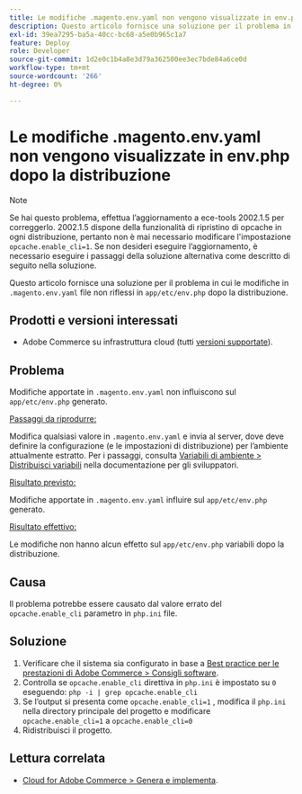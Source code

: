 ```yaml
---
title: Le modifiche .magento.env.yaml non vengono visualizzate in env.php dopo la distribuzione
description: Questo articolo fornisce una soluzione per il problema in cui le modifiche nel file .magento.env.yaml non vengono riportate in app/etc/env.php dopo la distribuzione.
exl-id: 39ea7295-ba5a-40cc-bc68-a5e0b965c1a7
feature: Deploy
role: Developer
source-git-commit: 1d2e0c1b4a8e3d79a362500ee3ec7bde84a6ce0d
workflow-type: tm+mt
source-wordcount: '266'
ht-degree: 0%

---
```


# Le modifiche .magento.env.yaml non vengono visualizzate in env.php dopo la distribuzione

>[!NOTE]
>
>Se hai questo problema, effettua l’aggiornamento a ece-tools 2002.1.5 per correggerlo. 2002.1.5 dispone della funzionalità di ripristino di opcache in ogni distribuzione, pertanto non è mai necessario modificare l&#39;impostazione `opcache.enable_cli=1`. Se non desideri eseguire l’aggiornamento, è necessario eseguire i passaggi della soluzione alternativa come descritto di seguito nella soluzione.

Questo articolo fornisce una soluzione per il problema in cui le modifiche in `.magento.env.yaml` file non riflessi in `app/etc/env.php` dopo la distribuzione.

## Prodotti e versioni interessati

* Adobe Commerce su infrastruttura cloud (tutti [versioni supportate](https://magento.com/sites/default/files/magento-software-lifecycle-policy.pdf)).

## Problema

Modifiche apportate in `.magento.env.yaml` non influiscono sul `app/etc/env.php` generato.

<u>Passaggi da riprodurre:</u>

Modifica qualsiasi valore in `.magento.env.yaml` e invia al server, dove deve definire la configurazione (e le impostazioni di distribuzione) per l’ambiente attualmente estratto. Per i passaggi, consulta [Variabili di ambiente > Distribuisci variabili](https://devdocs.magento.com/cloud/env/variables-deploy.html) nella documentazione per gli sviluppatori.

<u>Risultato previsto:</u>

Modifiche apportate in `.magento.env.yaml` influire sul `app/etc/env.php` generato.

<u>Risultato effettivo:</u>

Le modifiche non hanno alcun effetto sul `app/etc/env.php` variabili dopo la distribuzione.

## Causa

Il problema potrebbe essere causato dal valore errato del `opcache.enable_cli` parametro in `php.ini` file.

## Soluzione

1. Verificare che il sistema sia configurato in base a [Best practice per le prestazioni di Adobe Commerce > Consigli software](https://devdocs.magento.com/guides/v2.4/performance-best-practices/software.html).
1. Controlla se `opcache.enable_cli` direttiva in `php.ini` è impostato su `0` eseguendo: `php -i | grep opcache.enable_cli`
1. Se l’output si presenta come `opcache.enable_cli=1` , modifica il `php.ini` nella directory principale del progetto e modificare `opcache.enable_cli=1` a `opcache.enable_cli=0`
1. Ridistribuisci il progetto.

## Lettura correlata

* [Cloud for Adobe Commerce > Genera e implementa](https://devdocs.magento.com/cloud/project/magento-env-yaml.html).

